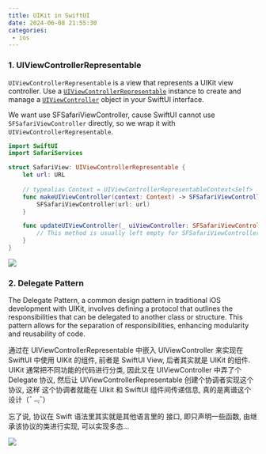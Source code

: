 ```yaml
---
title: UIKit in SwiftUI
date: 2024-06-08 21:55:30
categories:
 - ios
---
```


### 1. UIViewControllerRepresentable

`UIViewControllerRepresentable` is a view that represents a UIKit view controller. Use a [`UIViewControllerRepresentable`](https://developer.apple.com/documentation/swiftui/uiviewcontrollerrepresentable) instance to create and manage a [`UIViewController`](https://developer.apple.com/documentation/uikit/uiviewcontroller) object in your SwiftUI interface. 

We want use SFSafariViewController, cause SwiftUI cannot use `SFSafariViewController` directly, so we wrap it with `UIViewControllerRepresentable`. 

```swift
import SwiftUI
import SafariServices

struct SafariView: UIViewControllerRepresentable {
    let url: URL
    
    // typealias Context = UIViewControllerRepresentableContext<Self>
    func makeUIViewController(context: Context) -> SFSafariViewController {
        SFSafariViewController(url: url)
    }

    func updateUIViewController(_ uiViewController: SFSafariViewController, context: Context) {
        // This method is usually left empty for SFSafariViewController.
    }
}
```

![](https://pub-2a6758f3b2d64ef5bb71ba1601101d35.r2.dev/blogs/2024/06/09bfd9ae3e90671f9516329428798591.jpg)

### 2. Delegate Pattern

The Delegate Pattern, a common design pattern in traditional iOS development with UIKit, involves defining a protocol that outlines the responsibilities that can be delegated to another class or structure. This pattern allows for the separation of responsibilities, enhancing modularity and reusability of code. 

通过在 UIViewControllerRepresentable 中嵌入 UIViewController 来实现在 SwiftUI 中使用 UIKit 的组件, 前者是 SwiftUI View, 后者其实就是 UIKit 的组件. UIKit 通常把不同功能的代码进行分类, 因此又在 UIViewController 中弄了个 Delegate 协议, 然后让 UIViewControllerRepresentable 创建个协调者实现这个协议, 这样 这个协调者就能在 UIkit 和 SwiftUI 组件间传递信息, 真的是离谱这个设计（¯﹃¯）

忘了说, 协议在 Swift 语法里其实就是其他语言里的 接口, 即只声明一些函数, 由继承该协议的类进行实现, 可以实现多态...

![](https://pub-2a6758f3b2d64ef5bb71ba1601101d35.r2.dev/blogs/2024/06/9da1df8146b465d5381307c38da4f103.jpg)

